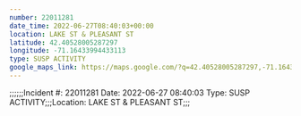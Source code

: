 ```yaml
---
number: 22011281
date_time: 2022-06-27T08:40:03+00:00
location: LAKE ST & PLEASANT ST
latitude: 42.40528005287297
longitude: -71.16433994433113
type: SUSP ACTIVITY
google_maps_link: https://maps.google.com/?q=42.40528005287297,-71.16433994433113
---
```


;;;;;;Incident #: 22011281   Date: 2022-06-27 08:40:03    Type: SUSP ACTIVITY;;;Location: LAKE ST & PLEASANT ST;;;
